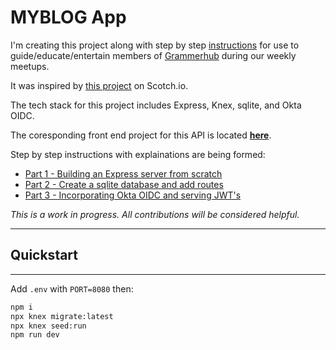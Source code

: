 # MYBLOG App

I'm creating this project along with step by step [instructions](https://climbing-wildcat-51a.notion.site/Make-a-Blog-App-using-Express-React-sqlite-and-Okta-a82ce7f530844f548c38a942ca18efe5) for use to guide/educate/entertain members of [Grammerhub](http://grammerhub.org/) during our weekly meetups.

It was inspired by [this project](https://scotch.io/tutorials/build-a-blog-using-expressjs-and-react-in-30-minutes) on Scotch.io.

The tech stack for this project includes Express, Knex, sqlite, and Okta OIDC.

The coresponding front end project for this API is located **[here](https://github.com/GrammerhubTeam/blog-app-front-end)**.

Step by step instructions with explainations are being formed:

- [Part 1 - Building an Express server from scratch](instructions-Part1.md)
- [Part 2 - Create a sqlite database and add routes](instructions-Part2.md)
- [Part 3 - Incorporating Okta OIDC and serving JWT's](instructions-Part3.md)

_*This is a work in progress. All contributions will be considered helpful.*_

---

## Quickstart

---

Add `.env` with `PORT=8080`
then:

```bash
npm i
npx knex migrate:latest
npx knex seed:run
npm run dev
```
